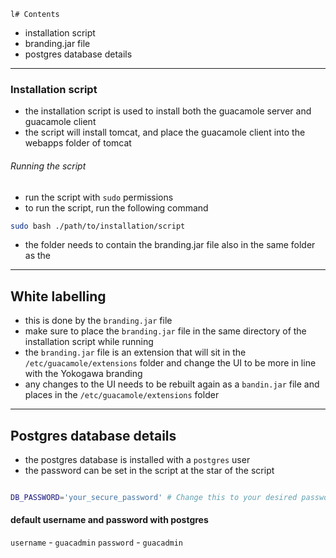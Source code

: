 	l# Contents
- installation script
- branding.jar file
- postgres database details
---
### Installation script
- the installation script is used to install both the guacamole server and guacamole client
- the script will install tomcat, and place the guacamole client into the webapps folder of tomcat
###### Running the script
- run the script with `sudo` permissions
- to run the script, run the following command
```bash
sudo bash ./path/to/installation/script
```
- the folder needs to contain the branding.jar file also in the same folder as the 
---
## White labelling
- this is done by the `branding.jar` file
- make sure to place the `branding.jar` file in the same directory of the installation script while running
- the `branding.jar` file is an extension that will sit in the `/etc/guacamole/extensions` folder and change the UI to be more in line with the Yokogawa branding
- any changes to the UI needs to be rebuilt again as a `bandin.jar` file and places in the `/etc/guacamole/extensions` folder
---
## Postgres database details
- the postgres database is installed with a `postgres` user
- the password can be set in the script at the star of the script
```bash

DB_PASSWORD='your_secure_password' # Change this to your desired password

```
#### default username and password with postgres
`username` - `guacadmin`
`password` - `guacadmin`

